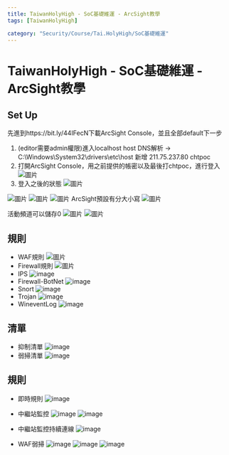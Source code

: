```yaml
---
title: TaiwanHolyHigh - SoC基礎維運 - ArcSight教學
tags: [TaiwanHolyHigh]

category: "Security/Course/Tai.HolyHigh/SoC基礎維運"
---
```


# TaiwanHolyHigh - SoC基礎維運 - ArcSight教學
## Set Up
先進到https://bit.ly/44IFecN下載ArcSight Console，並且全部default下一步
1. (editor需要admin權限)進入localhost host DNS解析 -> C:\Windows\System32\drivers\etc\host
	新增 211.75.237.80 chtpoc
2. 打開ArcSight Console，用之前提供的帳密以及最後打chtpoc，進行登入
    ![圖片](https://hackmd.io/_uploads/B1_MkKc8p.png)
3. 登入之後的狀態
    ![圖片](https://hackmd.io/_uploads/BJNleKc8p.png)

![圖片](https://hackmd.io/_uploads/Hy8IUYqIa.png)
![圖片](https://hackmd.io/_uploads/Syx6UK986.png)
![圖片](https://hackmd.io/_uploads/S1vRUKcUp.png)
ArcSight預設有分大小寫
![圖片](https://hackmd.io/_uploads/SJrXPY5UT.png)


活動頻道可以儲存0
![圖片](https://hackmd.io/_uploads/SJCEqt9Up.png)
![圖片](https://hackmd.io/_uploads/HkSr5t5La.png)

## 規則
* WAF規則
    ![圖片](https://hackmd.io/_uploads/B1Ljrc9UT.png)
* Firewall規則
    ![圖片](https://hackmd.io/_uploads/rJY6S55IT.png)
* IPS
    ![image](https://hackmd.io/_uploads/Bykw2m3Ia.png)
* Firewall-BotNet
    ![image](https://hackmd.io/_uploads/HkZK2QnIT.png)
* Snort
    ![image](https://hackmd.io/_uploads/rJ3onmnUp.png)
* Trojan
    ![image](https://hackmd.io/_uploads/BkPhnX2U6.png)
* WineventLog
    ![image](https://hackmd.io/_uploads/SkSan7hUT.png)

## 清單
* 抑制清單
    ![image](https://hackmd.io/_uploads/rkPcT7hL6.png)
* 弱掃清單
    ![image](https://hackmd.io/_uploads/HJNlNSnU6.png)

## 規則
* 即時規則
    ![image](https://hackmd.io/_uploads/BJFeaX2La.png)
* 中繼站監控
    ![image](https://hackmd.io/_uploads/HyqNaX3Lp.png)
    ![image](https://hackmd.io/_uploads/H1mr672Up.png)

* 中繼站監控持續連線
    ![image](https://hackmd.io/_uploads/Sk4wpm28T.png)
* WAF弱掃
    ![image](https://hackmd.io/_uploads/H1kMNHhL6.png)
    ![image](https://hackmd.io/_uploads/rJ6GEHnUp.png)
    ![image](https://hackmd.io/_uploads/HymmES386.png)

